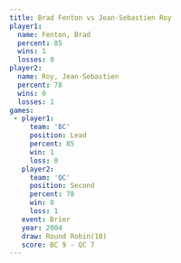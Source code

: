 ```yaml
---
title: Brad Fenton vs Jean-Sebastien Roy
player1:                   
  name: Fenton, Brad       
  percent: 85              
  wins: 1                  
  losses: 0                
player2:                   
  name: Roy, Jean-Sebastien
  percent: 78              
  wins: 0                  
  losses: 1                
games:
 - player1:        
     team: 'BC'    
     position: Lead
     percent: 85   
     win: 1        
     loss: 0       
   player2:          
     team: 'QC'      
     position: Second
     percent: 78     
     win: 0          
     loss: 1         
   event: Brier         
   year: 2004           
   draw: Round Robin(10)
   score: BC 9 - QC 7   
---
```

